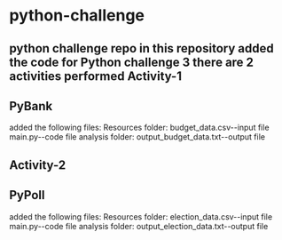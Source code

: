 # python-challenge
python challenge repo
in this repository added the code for Python challenge 3
there are 2 activities performed
Activity-1
------------
PyBank  
-------------------
added the following files:
Resources folder: budget_data.csv--input file
main.py--code file
analysis folder: output_budget_data.txt--output file 


Activity-2
------------
PyPoll 
-------------------

added the following files:
Resources folder: election_data.csv--input file
main.py--code file
analysis folder: output_election_data.txt--output file 
